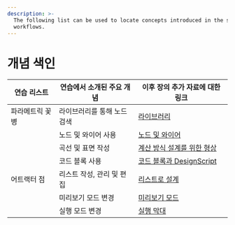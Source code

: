 ```yaml
---
description: >-
  The following list can be used to locate concepts introduced in the sample
  workflows.
---
```


# 개념 색인

| 연습 리스트    | 연습에서 소개된 주요 개념  | 이후 장의 추가 자료에 대한 링크                                                                  |
| ---------------- | ------------------------------------ | ---------------------------------------------------------------------------------------------------------- |
| 파라메트릭 꽃병  | 라이브러리를 통해 노드 검색 | [라이브러리](../3\_user\_interface/2-library.md)                                                              |
|                  | 노드 및 와이어 사용                | [노드 및 와이어](../4\_nodes\_and\_wires/)                                                                |
|                  | 곡선 및 표면 작성         | [계산 방식 설계를 위한 형상](../5\_essential\_nodes\_and\_concepts/5-2\_geometry-for-computational-design/) |
|                  | 코드 블록 사용                    | [코드 블록과 DesignScript](../8\_coding\_in\_dynamo/8-1\_code-blocks-and-design-script/)                |
| 어트랙터 점 | 리스트 작성, 관리 및 편집         | [리스트로 설계](../5\_essential\_nodes\_and\_concepts/5-4\_designing-with-lists/)                   |
|                  | 미리보기 모드 변경               | [미리보기 모드](../3\_user\_interface/1-workspace.md#preview-mode)                                          |
|                  | 실행 모드 변경             | [실행 막대](../3\_user\_interface/#execution-bar)                                                      |
